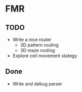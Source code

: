 # FMR

## TODO

* Write a nice router
  * 3D pattern routing
  * 3D maze routing
* Explore cell movement stategy

## Done

* Write and debug parser